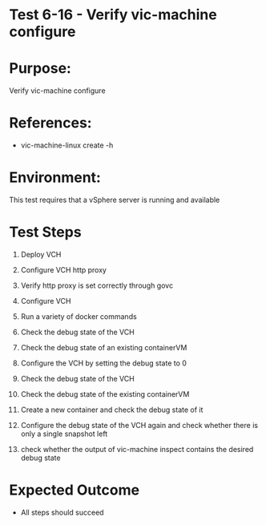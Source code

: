 Test 6-16 - Verify vic-machine configure
=======

# Purpose:
Verify vic-machine configure

# References:
* vic-machine-linux create -h

# Environment:
This test requires that a vSphere server is running and available

# Test Steps
1. Deploy VCH

2. Configure VCH http proxy
3. Verify http proxy is set correctly through govc

2. Configure VCH
3. Run a variety of docker commands
4. Check the debug state of the VCH
5. Check the debug state of an existing containerVM
6. Configure the VCH by setting the debug state to 0
7. Check the debug state of the VCH
8. Check the debug state of the existing containerVM
9. Create a new container and check the debug state of it
10. Configure the debug state of the VCH again and check whether there is only a single snapshot left
11. check whether the output of vic-machine inspect contains the desired debug state


# Expected Outcome
* All steps should succeed